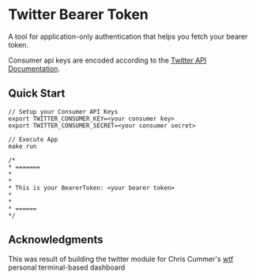 # Twitter Bearer Token
A tool for application-only authentication that helps you fetch your bearer token.

Consumer api keys are encoded according to the [Twitter API Documentation](https://developer.twitter.com/en/docs/basics/authentication/overview/application-only).

## Quick Start
```
// Setup your Consumer API Keys
export TWITTER_CONSUMER_KEY=<your consumer key>
export TWITTER_CONSUMER_SECRET=<your consumer secret>

// Execute App
make run

/*
* =======
*
*
* This is your BearerToken: <your bearer token>
*
*
* ======
*/

```

## Acknowledgments
This was result of building the twitter module for Chris Cummer's [wtf](https://github.com/senorprogrammer/wtf) personal terminal-based dashboard

